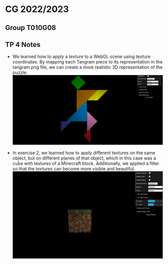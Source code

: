 # CG 2022/2023

## Group T010G08

## TP 4 Notes

- We learned how to apply a texture to a WebGL scene using texture coordinates. By mapping each Tangram piece to its representation in the tangram.png file, we can create a more realistic 3D representation of the puzzle.
![Screenshot 1](screenshots/cg-t10g08-tp4-1.png)

- In exercise 2, we learned how to apply different textures on the same object, but on different planes of that object, which in this case was a cube with textures of a Minecraft block. Additionally, we applied a filter so that the textures can become more visible and beautiful.
![Screenshot 2](screenshots/cg-t10g08-tp4-2.png)